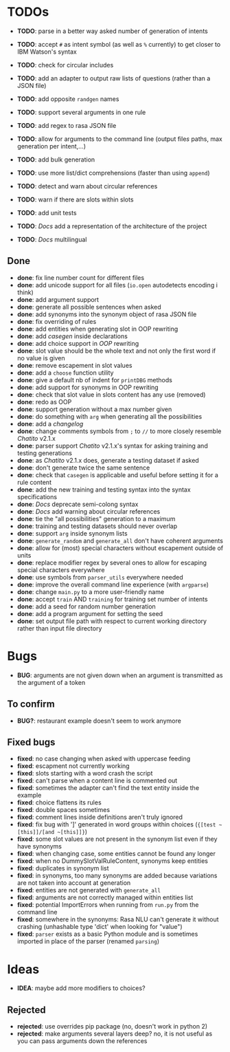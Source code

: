 # TODOs

- **TODO**: parse in a better way asked number of generation of intents
- **TODO**: accept `#` as intent symbol (as well as `%` currently) to get closer to IBM Watson's syntax

- **TODO**: check for circular includes

- **TODO**: add an adapter to output raw lists of questions (rather than a JSON file)

- **TODO**: add opposite `randgen` names
- **TODO**: support several arguments in one rule

- **TODO**: add regex to rasa JSON file

- **TODO**: allow for arguments to the command line (output file*s* paths, max generation per intent,...)
- **TODO**: add bulk generation

- **TODO**: use more list/dict comprehensions (faster than using `append`)
<!-- - **TODO**: rewrite docstrings formatted as explained in *PEP257* -->
- **TODO**: detect and warn about circular references
- **TODO**: warn if there are slots within slots

- **TODO**: add unit tests

- **TODO**: *Docs* add a representation of the architecture of the project
- **TODO**: *Docs* multilingual

## Done

- **done**: fix line number count for different files
- **done**: add unicode support for all files (`io.open` autodetects encoding i think)
- **done**: add argument support
- **done**: generate all possible sentences when asked
- **done**: add synonyms into the synonym object of rasa JSON file
- **done**: fix overriding of rules
- **done**: add entities when generating slot in OOP rewriting
- **done**: add *casegen* inside declarations
- **done**: add choice support in *OOP* rewriting
- **done**: slot value should be the whole text and not only the first word if no value is given
- **done**: remove escapement in slot values
- **done**: add a `choose` function utility
- **done**: give a default nb of indent for `printDBG` methods
- **done**: add support for synonyms in OOP rewriting
- **done**: check that slot value in slots content has any use (removed)
- **done**: redo as OOP
- **done**: support generation without a max number given
- **done**: do something with `arg` when generating all the possibilities
- **done**: add a *changelog*
- **done**: change comments symbols from `;` to `//` to more closely resemble *Chatito* v2.1.x
- **done**: parser support *Chatito* v2.1.x's syntax for asking training and testing generations
- **done**: as *Chatito* v2.1.x does, generate a testing dataset if asked
- **done**: don't generate twice the same sentence
- **done**: check that `casegen` is applicable and useful before setting it for a rule content
- **done**: add the new training and testing syntax into the syntax specifications
- **done**: *Docs* deprecate semi-colong syntax
- **done**: *Docs* add warning about circular references
- **done**: tie the "all possibilities" generation to a maximum
- **done**: training and testing datasets should never overlap
- **done**: support `arg` inside synonym lists
- **done**: `generate_random` and `generate_all` don't have coherent arguments
- **done**: allow for (most) special characters without escapement outside of units
- **done**: replace modifier regex by several ones to allow for escaping special characters everywhere
- **done**: use symbols from `parser_utils` everywhere needed
- **done**: improve the overall command line experience (with `argparse`)
- **done**: change `main.py` to a more user-friendly name
- **done**: accept `train` AND `training` for training set number of intents
- **done**: add a seed for random number generation
- **done**: add a program argument for setting the seed
- **done**: set output file path with respect to current working directory rather than input file directory

# Bugs

- **BUG**: arguments are not given down when an argument is transmitted as the argument of a token

## To confirm

- **BUG?**: restaurant example doesn't seem to work anymore

## Fixed bugs

- **fixed**: no case changing when asked with uppercase feeding
- **fixed**: escapment not currently working
- **fixed**: slots starting with a word crash the script
- **fixed**: can't parse when a content line is commented out
- **fixed**: sometimes the adapter can't find the text entity inside the example
- **fixed**: choice flattens its rules
- **fixed**: double spaces sometimes
- **fixed**: comment lines inside definitions aren't truly ignored
- **fixed**: fix bug with ']' generated in word groups within choices (`{[test ~[this]]/[and ~[this]]}`)
- **fixed**: some slot values are not present in the synonym list even if they have synonyms
- **fixed**: when changing case, some entities cannot be found any longer
- **fixed**: when no DummySlotValRuleContent, synonyms keep entities
- **fixed**: duplicates in synonym list
- **fixed**: in synonyms, too many synonyms are added because variations are not taken into account at generation
- **fixed**: entities are not generated with `generate_all`
- **fixed**: arguments are not correctly managed within entities list
- **fixed**: potential ImportErrors when running from `run.py` from the command line
- **fixed**: somewhere in the synonyms: Rasa NLU can't generate it without crashing (unhashable type 'dict' when looking for "value")
- **fixed**: `parser` exists as a basic Python module and is sometimes imported in place of the parser (renamed `parsing`)

# Ideas

- **IDEA**: maybe add more modifiers to choices?

## Rejected

- **rejected**: use overrides pip package (no, doesn't work in python 2)
- **rejected**: make arguments several layers deep? no, it is not useful as you can pass arguments down the references
